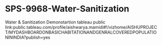 # SPS-9968-Water-Sanitization
Water &amp; Sanitization
Demonstartion tableau public link:public.tableau.com/profile/aishwarya.mamidi#!/vizhome/AISHUPROJECT/MYDASHBOARDONBASICHABITATIONANDGENRALCOVEREDPOPULATIONININDIA?publish=yes
